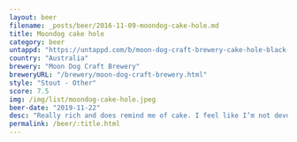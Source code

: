 ```yaml
---
layout: beer
filename: _posts/beer/2016-11-09-moondog-cake-hole.md
title: Moondog cake hole
category: beer
untappd: "https://untappd.com/b/moon-dog-craft-brewery-cake-hole-black-forest-stout/2212105"
country: "Australia"
brewery: "Moon Dog Craft Brewery"
breweryURL: "/brewery/moon-dog-craft-brewery.html"
style: "Stout - Other"
score: 7.5
img: /img/list/moondog-cake-hole.jpeg
beer-date: "2019-11-22"
desc: "Really rich and does remind me of cake. I feel like I’m not devoting enough attention to this and am missing some flavours. Still nice"
permalink: /beer/:title.html
---
```

